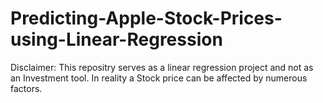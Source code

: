 # Predicting-Apple-Stock-Prices-using-Linear-Regression


Disclaimer: This repositry serves as a linear regression project and not as an Investment tool. In reality a Stock price can be affected by numerous factors.
